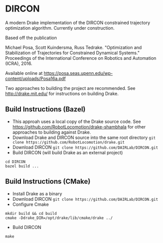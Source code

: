 # DIRCON
A modern Drake implementation of the DIRCON constrained trajectory optimization algorithm. Currently under construction.

Based off the publication

Michael Posa, Scott Kuindersma, Russ Tedrake. "Optimization and Stabilization of Trajectories for Constrained Dynamical Systems." Proceedings of the International Conference on Robotics and Automation (ICRA), 2016. 

Available online at https://posa.seas.upenn.edu/wp-content/uploads/Posa16a.pdf

Two approaches to building the project are recommended. See http://drake.mit.edu/ for instructions on building Drake.

## Build Instructions (Bazel)
* This approah uses a local copy of the Drake source code. See https://github.com/RobotLocomotion/drake-shambhala for other approaches to building against Drake.
* Download Drake and DIRCON source into the same root directory
```git clone https://github.com/RobotLocomotion/drake.git```
* Download DIRCON
```git clone https://github.com/DAIRLab/DIRCON.git```
* Build DIRCON (will build Drake as an external project)
```
cd DIRCON
bazel build ...
```

## Build Instructions (CMake)
* Install Drake as a binary
* Download DIRCON 
```git clone https://github.com/DAIRLab/DIRCON.git```
* Configure Cmake
```
mkdir build && cd build
cmake -Ddrake_DIR=/opt/drake/lib/cmake/drake ../
```
* Build DIRCON
```
make
```
